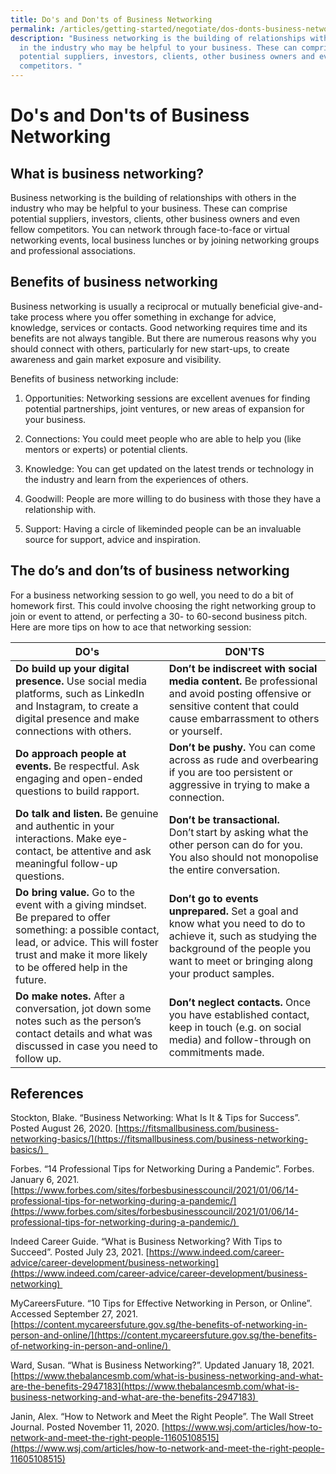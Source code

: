 ```yaml
---
title: Do's and Don'ts of Business Networking
permalink: /articles/getting-started/negotiate/dos-donts-business-networking/
description: "Business networking is the building of relationships with others
  in the industry who may be helpful to your business. These can comprise
  potential suppliers, investors, clients, other business owners and even fellow
  competitors. "
---
```

# Do's and Don'ts of Business Networking 

## What is business networking? 

Business networking is the building of relationships with others in the industry who may be helpful to your business. These can comprise potential suppliers, investors, clients, other business owners and even fellow competitors. You can network through face-to-face or virtual networking events, local business lunches or by joining networking groups and professional associations.  

## Benefits of business networking 

Business networking is usually a reciprocal or mutually beneficial give-and-take process where you offer something in exchange for advice, knowledge, services or contacts. Good networking requires time and its benefits are not always tangible. But there are numerous reasons why you should connect with others, particularly for new start-ups, to create awareness and gain market exposure and visibility. 

Benefits of business networking include: 

1.  Opportunities: Networking sessions are excellent avenues for finding potential partnerships, joint ventures, or new areas of expansion for your business. 
    

2.  Connections: You could meet people who are able to help you (like mentors or experts) or potential clients. 
    

3.  Knowledge: You can get updated on the latest trends or technology in the industry and learn from the experiences of others. 
    

4.  Goodwill: People are more willing to do business with those they have a relationship with.  
    

5.  Support: Having a circle of likeminded people can be an invaluable source for support, advice and inspiration. 
    

## The do’s and don’ts of business networking 

For a business networking session to go well, you need to do a bit of homework first. This could involve choosing the right networking group to join or event to attend, or perfecting a 30\- to 60\-second business pitch. Here are more tips on how to ace that networking session: 

| DO's | DON'TS |
|---|---|
| **Do build up your digital presence.** Use social media platforms, such as LinkedIn and Instagram, to create a digital presence and make connections with others. | **Don’t be indiscreet with social media content.** Be professional and avoid posting offensive or sensitive content that could cause embarrassment to others or yourself.  |
| **Do approach people at events.** Be respectful. Ask engaging and open-ended questions to build rapport. | **Don’t be pushy.** You can come across as rude and overbearing if you are too persistent or aggressive in trying to make a connection. |
| **Do talk and listen.** Be genuine and authentic in your interactions. Make eye-contact, be attentive and ask meaningful follow-up questions. | **Don’t be transactional.** Don’t start by asking what the other person can do for you. You also should not monopolise the entire conversation. |
| **Do bring value.** Go to the event with a giving mindset. Be prepared to offer something: a possible contact, lead, or advice. This will foster trust and make it more likely to be offered help in the future. | **Don’t go to events unprepared.** Set a goal and know what you need to do to achieve it, such as studying the background of the people you want to meet or bringing along your product samples. |
| **Do make notes.** After a conversation, jot down some notes such as the person’s contact details and what was discussed in case you need to follow up. | **Don’t neglect contacts.** Once you have established contact, keep in touch (e.g. on social media) and follow-through on commitments made. |



## References 

Stockton, Blake. “Business Networking: What Is It & Tips for Success”. Posted August 26, 2020. [https://fitsmallbusiness.com/business-networking-basics/](https://fitsmallbusiness.com/business-networking-basics/)  

Forbes. “14 Professional Tips for Networking During a Pandemic”. Forbes. January 6, 2021. [https://www.forbes.com/sites/forbesbusinesscouncil/2021/01/06/14-professional-tips-for-networking-during-a-pandemic/](https://www.forbes.com/sites/forbesbusinesscouncil/2021/01/06/14-professional-tips-for-networking-during-a-pandemic/) 

Indeed Career Guide. “What is Business Networking? With Tips to Succeed”. Posted July 23, 2021. [https://www.indeed.com/career-advice/career-development/business-networking](https://www.indeed.com/career-advice/career-development/business-networking) 

MyCareersFuture. “10 Tips for Effective Networking in Person, or Online”. Accessed September 27, 2021. [https://content.mycareersfuture.gov.sg/the-benefits-of-networking-in-person-and-online/](https://content.mycareersfuture.gov.sg/the-benefits-of-networking-in-person-and-online/) 

Ward, Susan. “What is Business Networking?”. Updated January 18, 2021. [https://www.thebalancesmb.com/what-is-business-networking-and-what-are-the-benefits-2947183](https://www.thebalancesmb.com/what-is-business-networking-and-what-are-the-benefits-2947183) 

Janin, Alex. “How to Network and Meet the Right People”. The Wall Street Journal. Posted November 11, 2020. [https://www.wsj.com/articles/how-to-network-and-meet-the-right-people-11605108515](https://www.wsj.com/articles/how-to-network-and-meet-the-right-people-11605108515)
